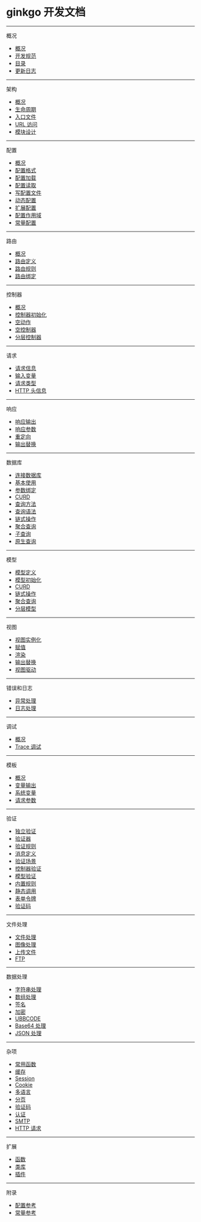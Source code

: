# ginkgo 开发文档


----------

概况

* [概况](./index/index.md)
* [开发规范](./index/spec.md)
* [目录](./index/dir.md)
* [更新日志](./index/changelog.md)


----------

架构

* [概况](./construct/index.md)
* [生命周期](./construct/lifetime.md)
* [入口文件](./construct/entry.md)
* [URL 访问](./construct/url.md)
* [模块设计](./construct/module.md)


----------

配置

* [概况](./config/index.md)
* [配置格式](./config/format.md)
* [配置加载](./config/load.md)
* [配置读取](./config/read.md)
* [写配置文件](./config/write.md)
* [动态配置](./config/dynamic.md)
* [扩展配置](./config/extra.md)
* [配置作用域](./config/range.md)
* [常量配置](./config/const.md)


----------

路由

* [概况](./route/index.md)
* [路由定义](./route/define.md)
* [路由规则](./route/rules.md)
* [路由绑定](./route/bind.md)


----------

控制器

* [概况](./ctrl/index.md)
* [控制器初始化](./ctrl/init.md)
* [空动作](./ctrl/a_empty.md)
* [空控制器](./ctrl/c_empty.md)
* [分层控制器](./ctrl/layer.md)


----------

请求

* [请求信息](./request/index.md)
* [输入变量](./request/input.md)
* [请求类型](./request/type.md)
* [HTTP 头信息](./request/header.md)


----------

响应

* [响应输出](./response/index.md)
* [响应参数](./response/param.md)
* [重定向](./response/redirect.md)
* [输出替换](./response/replace.md)


----------

数据库

* [连接数据库](./database/index.md)
* [基本使用](./database/basic.md)
* [参数绑定](./database/bind.md)
* [CURD](./database/curd.md)
* [查询方法](./database/query.md)
* [查询语法](./database/syntax.md)
* [链式操作](./database/chain.md)
* [聚合查询](./database/aggregate.md)
* [子查询](./database/subquery.md)
* [原生查询](./database/native.md)


----------

模型

* [模型定义](./model/index.md)
* [模型初始化](./model/init.md)
* [CURD](./model/curd.md)
* [链式操作](./model/chain.md)
* [聚合查询](./model/aggregate.md)
* [分层模型](./model/layer.md)


----------

视图

* [视图实例化](./view/index.md)
* [赋值](./view/assign.md)
* [渲染](./view/rendering.md)
* [输出替换](./view/replace.md)
* [视图驱动](./view/driver.md)


----------

错误和日志

* [异常处理](./err_log/index.md)
* [日志处理](./err_log/log.md)


----------

调试

* [概况](./debug/index.md)
* [Trace 调试](./debug/trace.md)


----------

模板

* [概况](./template/index.md)
* [变量输出](./template/variable.md)
* [系统变量](./template/system.md)
* [请求参数](./template/request.md)


----------

验证

* [独立验证](./validate/index.md)
* [验证器](./validate/validator.md)
* [验证规则](./validate/rule.md)
* [消息定义](./validate/message.md)
* [验证场景](./validate/scene.md)
* [控制器验证](./validate/ctrl.md)
* [模型验证](./validate/model.md)
* [内置规则](./validate/builtin.md)
* [静态调用](./validate/static.md)
* [表单令牌](./validate/token.md)
* [验证码](./validate/captcha.md)


----------

文件处理

* [文件处理](./file/index.md)
* [图像处理](./file/image.md)
* [上传文件](./file/upload.md)
* [FTP](./file/ftp.md)


----------

数据处理

* [字符串处理](./data/string.md)
* [数组处理](./misc/arrays.md)
* [签名](./data/sign.md)
* [加密](./misc/crypt.md)
* [UBBCODE](./misc/ubbcode.md)
* [Base64 处理](./data/base64.md)
* [JSON 处理](./data/json.md)


----------

杂项

* [常用函数](./misc/index.md)
* [缓存](./misc/cache.md)
* [Session](./misc/session.md)
* [Cookie](./misc/cookie.md)
* [多语言](./misc/lang.md)
* [分页](./misc/paginator.md)
* [验证码](./misc/captcha.md)
* [认证](./misc/auth.md)
* [SMTP](./misc/smtp.md)
* [HTTP 请求](./misc/http.md)


----------

扩展

* [函数](./extend/index.md)
* [类库](./extend/class.md)
* [插件](./extend/plugin.md)


----------

附录

* [配置参考](./attach/index.md)
* [常量参考](./attach/const.md)
